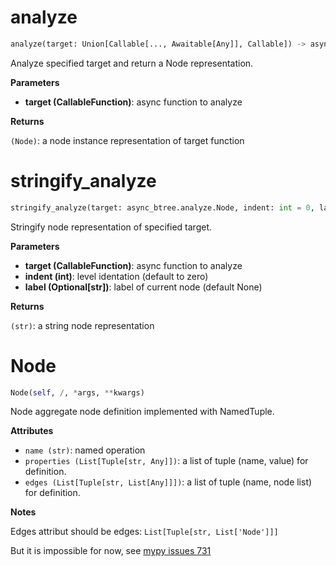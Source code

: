 # analyze
```python
analyze(target: Union[Callable[..., Awaitable[Any]], Callable]) -> async_btree.analyze.Node
```
Analyze specified target and return a Node representation.

__Parameters__

- __target (CallableFunction)__: async function to analyze

__Returns__

`(Node)`: a node instance representation of target function

# stringify_analyze
```python
stringify_analyze(target: async_btree.analyze.Node, indent: int = 0, label: Union[str, NoneType] = None) -> str
```
Stringify node representation of specified target.

__Parameters__

- __target (CallableFunction)__: async function to analyze
- __indent (int)__: level identation (default to zero)
- __label (Optional[str])__: label of current node (default None)

__Returns__

`(str)`: a string node representation

# Node
```python
Node(self, /, *args, **kwargs)
```
Node aggregate node definition implemented with NamedTuple.

__Attributes__

- `name (str)`: named operation
- `properties (List[Tuple[str, Any]])`: a list of tuple (name, value) for definition.
- `edges (List[Tuple[str, List[Any]]])`: a list of tuple (name, node list) for
    definition.

__Notes__


Edges attribut should be edges: ```List[Tuple[str, List['Node']]]```

But it is impossible for now, see
[mypy issues 731](https://github.com/python/mypy/issues/731)

